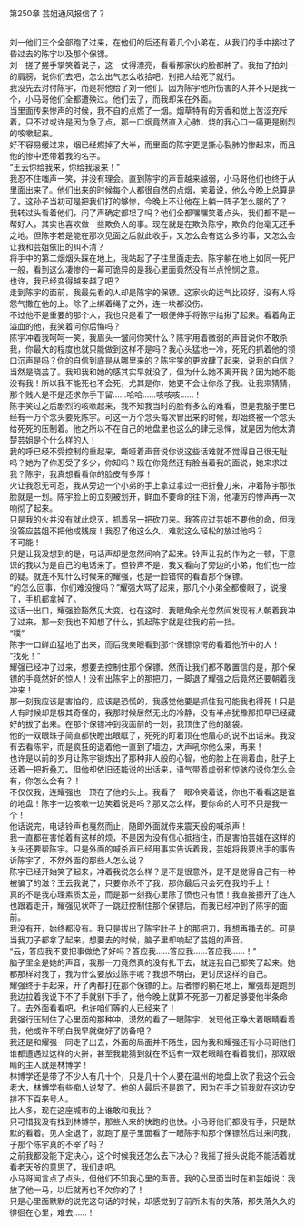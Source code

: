 第250章 芸姐通风报信了？
<br />刘一他们三个全部跑了过来，在他们的后还有着几个小弟在，从我们的手中接过了昏过去的陈宇以及那个保镖。<br />刘一搓了搓手掌笑着说子，这一仗得漂亮，看看那家伙的脸都肿了。我拍了拍刘一的肩膀，说你们去吧，怎么出气怎么收拾吧，别把人给死了就行。<br />我没先去对付陈宇，而是将他给了刘一他们。因为陈宇他所伤害的人并不只是我一个，小马哥他们全都遭殃过。他们去了，而我却呆在外面。<br />当里面传来惨声的时候，我不自的点燃了一烟。烟草特有的芳香和觉上苦涩充斥着，只不过或许是因为急了点，那一口烟竟然直入心肺，烧的我心口一痛更是剧烈的咳嗽起来。<br />好不容易缓过来，烟已经燃掉了大半，而里面的陈宇更是撕心裂肺的惨起来，而且他的惨中还带着我的名字。<br />“王云你给我来，你给我滚来！”<br />我忍不住嗤声一笑，并没有理会。直到陈宇的声音越来越弱，小马哥他们也终于从里面出来了。他们出来的时候每个人都很自然的点烟，笑着说，他么今晚上总算是了。这孙子当初可是把我们打的够惨，今晚上不让他在上躺一阵子怎么服的了？<br />我转过头看着他们，问了声确定都坦了吗？他们全都嘿嘿笑着点头，我们都不是一帮好人，其实也喜欢做一些欺负人的事。现在就是在欺负陈宇，欺负的他毫无还手之地。但陈宇若是能在那次见面之后就此收手，又怎么会有这么多的事，又怎么会让我和芸姐依旧的纠不清？<br />将手中的第二烟烟头踩在地上，我站起了子往里面走去。陈宇躺在地上如同一死尸一般，看到这么凄惨的一幕可诡异的是我心里面竟然没有半点怜悯之意。<br />也许，我已经变得越来越了吧？<br />走到陈宇的面前，我最先看的人却是陈宇的保镖。这家伙的运气比较好，没有人将怨气撒在他的上。除了上绑着绳子之外，连一块都没伤。<br />不过他不是重要的那个人，我也只是看了一眼便伸手将陈宇给揪了起来。看着角正溢血的他，我笑着问你后悔吗？<br />陈宇冲着我呵呵一笑，我眉头一皱问你笑什么？陈宇用着微弱的声音说你不敢杀我，你最大的程度也就只能做到这样不是吗？我心头猛地一冷，死死的抓着他的领口沉声是吗？你的自信到底是从哪里来的？陈宇笑的更放肆了起来，说我的自信？当然是晓芸了。我知我和她的感其实早就没了，但为什么她不离开我？因为她不能没有我！所以我不能死也不会死，尤其是你，她更不会让你杀了我。让我来猜猜，那个贱人是不是还求你手下留……哈哈……咳咳咳……！<br />陈宇笑过之后剧烈的咳嗽起来，我不知我当时的脸有多么的难看，但是我脑子里已经有一万个念头要死陈宇。可这一万个念头每次冒出来的时候，却始终被一个念头给死死的压制着。他之所以不在自己的地盘里也这么的肆无忌惮，就是因为他太清楚芸姐是个什么样的人！<br />我的呼已经不受控制的重起来，嘶哑着声音说你说这些话难就不觉得自己很无耻吗？她为了你忍受了多少，你知吗？现在你竟然还有脸当着我的面说，她来求过我？陈宇，我真想看看你的脸皮有多厚！<br />火让我忍无可忍，我从旁边一个小弟的手上拿过拿过一把折叠刀来，冲着陈宇那张脸就是一划。陈宇脸上的立刻被划开，鲜血不要命的往下淌，他凄厉的惨声再一次响彻了起来。<br />只是我的火并没有就此熄灭，抓着另一把砍刀来。我答应过芸姐不要他的命，但我没答应芸姐不把他成残废！我忍了他这么久，难就这么轻松的放过他吗？<br />不可能！<br />只是让我没想到的是，电话声却是忽然间响了起来。铃声让我的作为之一顿，下意识的我以为是自己的电话来了。但铃声不是，我又看向了旁边的小弟，他们也一脸的疑。就连不知什么时候来的耀强，也是一脸错愕的看着那个保镖。<br />“的怎么回事，你们难没搜吗？”耀强大骂了起来，那几个小弟全都傻眼了，说搜了，手机都拿掉了。<br />这话一出口，耀强脸豁然见大变。也在这时，我眼角余光忽然间发现有人朝着我冲了过来，那一刻我也不知想了什么，抓起陈宇就是往我的前一挡。<br />“噗”<br />陈宇一口鲜血猛地了出来，而后我亲眼看到那个保镖惊愕的看着他所中的人！<br />“找死！”<br />耀强已经冲了过来，想要去控制住那个保镖。然而让我们都不敢置信的是，那个保镖的手竟然好的惊人！没有出陈宇上的那把刀，一脚退了耀强之后竟然还要朝着我冲来！<br />那一刻我应该是害怕的，应该是恐慌的，我感觉他要是抓住我可能我也得死！只是人有时候却是极其奇怪的，我那时候居然无比的冷静，没有半点犹豫那把早已经藏好的拔了出来。在那个保镖冲到我面前的一刻，我顶住了他的脑袋。<br />他的一双眼珠子简直都快瞪出眼眶了，死死的盯着顶在他眉心的说不出话来。我没有去看陈宇，而是疯狂的退着他一直到了墙边，大声吼你他么来，再来！<br />也许是以前的岁月让陈宇锻炼出了那种非人般的心智，他的脸上在淌着血，肚子上还着一把折叠刀。但他却依旧还能说的出话来，语气带着虚弱和惊骇的说你怎么会有，你怎么会有？！<br />不仅仅我，连耀强也一顶在了他的头上。我看了一眼冷笑着说，你也不看看这是谁的地盘！陈宇一边咳嗽一边笑着说是吗？那又怎么样，要你命的人可不只是我一个！<br />他话说完，电话铃声也戛然而止，随即外面就传来震天般的喊杀声！<br />我一直都在害怕着有这样的烦，不是因为没有信心抵挡住，而是害怕芸姐在这样的关头还要帮陈宇。只是外面的喊杀声已经用事实告诉着我，芸姐将我要出手的事告诉陈宇了，不然外面的那些人怎么说？<br />陈宇已经开始笑了起来，冲着我说怎么样？是不是很意外，是不是觉得自己有一种被骗了的滋？王云我说了，只要你杀不了我，那你最后只会死在我的手上！<br />真的不是我心理素质太差，而是那一刻我心里除了愤也只有愤！我直接挪开了连人也跟着走开，耀强见状吓了一跳赶控制住那个保镖后，而我已经冲到了陈宇的面前。<br />我没有开，始终都没有。我只是拔出了陈宇肚子上的那把刀，我想再捅去的。可是当我刀子都拿了起来，想要去的时候，脑子里却响起了芸姐的声音。<br />“云，答应我不要把事做绝了好吗？答应我……答应我……答应我……！”<br />脑子里全是她的声音，我那一刀竟然真的没有扎下去，就连我自己都笑了起来。她都那样对我了，我为什么要放过陈宇呢？我想不明白，更讨厌这样的自己。<br />耀强终于手起来，开了两都打在那个保镖的上。后者惨的躺在地上，耀强却是跑到我边拉着我说下不了手就别下手了，他今晚上就算不死那一刀都足够要他半条命了。去外面看看吧，也许咱们等的人已经来了！<br />我强行压制住了心里面的那种冲，漠然的看了一眼陈宇，发现他正睁大着眼睛看着我，他或许不明白我早就做好了防备吧？<br />我还是和耀强一同走了出去，外面的局面并不陌生，因为我和耀强还有小马哥他们谁都遭遇过这样的火拼，甚至我能猜到就在不远有一双老眼睛在看着我们，那双眼睛的主人就是林博学！<br />林博学还是带了不少人有几十个，只是几十个人要在温州的地盘上砍了我这个云会老大，林博学有些痴人说梦了。他的人最后还是跑了，因为在手之前我就在这边安排不下百来号人。<br />比人多，现在这座城市的上谁敢和我比？<br />只可惜我没有找到林博学，那些人来的快跑的也快。小马哥他们都没有手，只是默默的看着。见人全退了，就跑了屋子里面看了一眼陈宇和那个保镖然后过来问我，子那个陈宇真的不宰了吗？<br />之前我都没能下定决心，这个时候我还怎么去下决心？我摇了摇头说能不能活着就看老天爷的意思了，我们走吧。<br />小马哥闻言点了点头，但他们不知我心里的声音。我的心里面当时在和芸姐说：我放了他一马，以后就再也不欠你的了！<br />只是心里面默默的说完这句话的时候，却感觉到了前所未有的失落，那失落久久的徘徊在心里，难去……！